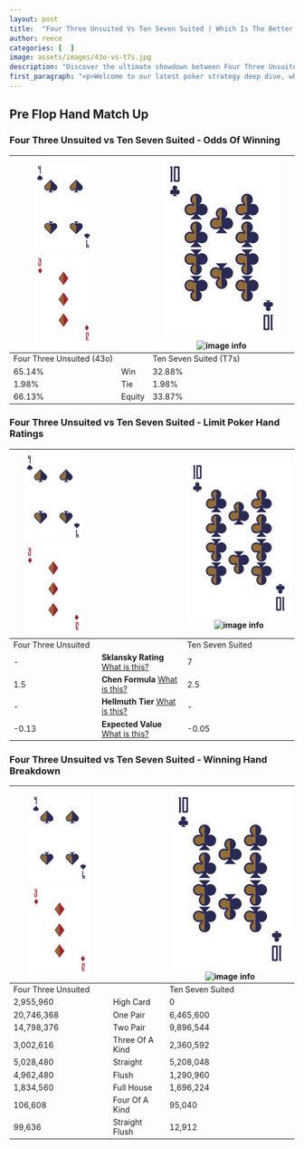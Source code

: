 ```yaml
---
layout: post
title:  "Four Three Unsuited Vs Ten Seven Suited | Which Is The Better Hand In Poker? A Complete Guide"
author: reece
categories: [  ]
image: assets/images/43o-vs-t7s.jpg
description: "Discover the ultimate showdown between Four Three Unsuited and Ten Seven Suited in poker! Uncover the odds, strategies, and scenarios where one hand triumphs over the other. Get ready to up your poker game with this thrilling analysis."
first_paragraph: "<p>Welcome to our latest poker strategy deep dive, where we're pitting two distinct hands against each other in a high-stakes showdown: Four Three Unsuited vs Ten Seven Suited.</p><p>In the dynamic world of poker, every decision counts, and knowing which hand holds the upper hand is key to your success at the table.</p><p>In this article, we'll dissect these two hands, explore the scenarios where one dominates the other, and equip you with the knowledge to make strategic choices that can tip the odds in your favor.</p><p>Get ready to unravel the intriguing dynamics of these poker hands and elevate your game to new heights.</p>"
---
```




[comment]: # (sp0)

## Pre Flop Hand Match Up

<div class="table hand-ratings" markdown="1"> 



### Four Three Unsuited vs Ten Seven Suited - Odds Of Winning


    
| ![image info](assets/images/hand1/4.png) ![image info](assets/images/hand1/3o.png) |  | ![image info](assets/images/hand2/T.png) ![image info](assets/images/hand2/7s.png) |
| -------- | -------- | -------- |
| Four Three Unsuited (43o) |  | Ten Seven Suited (T7s) |
| 65.14% | Win | 32.88% |
| 1.98% | Tie | 1.98% |
| 66.13% | Equity | 33.87% |




[comment]: # (sp1)



### Four Three Unsuited vs Ten Seven Suited - Limit Poker Hand Ratings


    
| ![image info](assets/images/hand1/4.png) ![image info](assets/images/hand1/3o.png) |  | ![image info](assets/images/hand2/T.png) ![image info](assets/images/hand2/7s.png) |
| -------- | -------- | -------- |
| Four Three Unsuited |  | Ten Seven Suited |
| - | **Sklansky Rating** [What is this?](/sklansky-rating-explained) | 7 |
| 1.5 | **Chen Formula** [What is this?](/chen-formula-explained) | 2.5 |
| - | **Hellmuth Tier** [What is this?](/Hellmuth-tier-explained) | - |
| -0.13 | **Expected Value** [What is this?](/expected-value-explained) | -0.05 |




[comment]: # (sp2)



### Four Three Unsuited vs Ten Seven Suited - Winning Hand Breakdown


    
| ![image info](assets/images/hand1/4.png) ![image info](assets/images/hand1/3o.png) |  | ![image info](assets/images/hand2/T.png) ![image info](assets/images/hand2/7s.png) |
| -------- | -------- | -------- |
| Four Three Unsuited |  | Ten Seven Suited |
| 2,955,960 | High Card | 0 |
| 20,746,368 | One Pair | 6,465,600 |
| 14,798,376 | Two Pair | 9,896,544 |
| 3,002,616 | Three Of A Kind | 2,360,592 |
| 5,028,480 | Straight | 5,208,048 |
| 4,962,480 | Flush | 1,290,960 |
| 1,834,560 | Full House | 1,696,224 |
| 106,608 | Four Of A Kind | 95,040 |
| 99,636 | Straight Flush | 12,912 |




[comment]: # (sp3)



</div>

[comment]: # (sp4)



[comment]: # (sp5)

